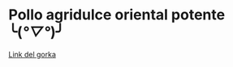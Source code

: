 # Pollo agridulce oriental potente ╰(*°▽°*)╯

[Link del gorka](https://www.youtube.com/watch?v=CZmDVL_q91s&ab_channel=%C2%A1QueVivaLaCocina%21)
